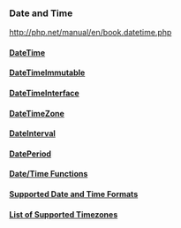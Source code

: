 ### Date and Time

http://php.net/manual/en/book.datetime.php

#### [DateTime](http://php.net/manual/en/class.datetime.php)
#### [DateTimeImmutable](http://php.net/manual/en/class.datetimeimmutable.php)
#### [DateTimeInterface](http://php.net/manual/en/class.datetimeinterface.php)
#### [DateTimeZone](http://php.net/manual/en/class.datetimezone.php)
#### [DateInterval](http://php.net/manual/en/class.dateinterval.php)
#### [DatePeriod](http://php.net/manual/en/class.dateperiod.php)
#### [Date/Time Functions](http://php.net/manual/en/ref.datetime.php)
#### [Supported Date and Time Formats](http://php.net/manual/en/datetime.formats.php)
#### [List of Supported Timezones](http://php.net/manual/en/timezones.php)